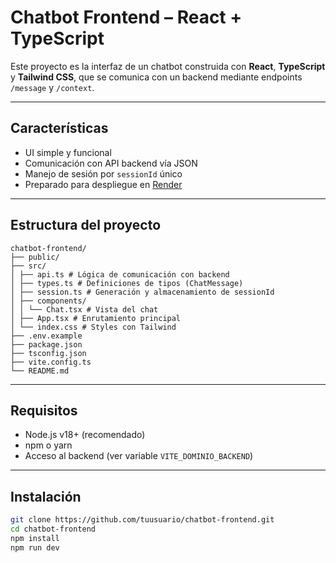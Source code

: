 # Chatbot Frontend – React + TypeScript

Este proyecto es la interfaz de un chatbot construida con **React**, **TypeScript** y **Tailwind CSS**, que se comunica con un backend mediante endpoints `/message` y `/context`.

---

## Características

- UI simple y funcional
- Comunicación con API backend vía JSON
- Manejo de sesión por `sessionId` único
- Preparado para despliegue en [Render](https://render.com)

---

##  Estructura del proyecto

```
chatbot-frontend/
├── public/
├── src/
│ ├── api.ts # Lógica de comunicación con backend
│ ├── types.ts # Definiciones de tipos (ChatMessage)
│ ├── session.ts # Generación y almacenamiento de sessionId
│ ├── components/
│ │ └── Chat.tsx # Vista del chat
│ ├── App.tsx # Enrutamiento principal
│ └── index.css # Styles con Tailwind
├── .env.example
├── package.json
├── tsconfig.json
├── vite.config.ts
└── README.md
```
---

## Requisitos

- Node.js v18+ (recomendado)
- npm o yarn
- Acceso al backend (ver variable `VITE_DOMINIO_BACKEND`)

---

## Instalación

```bash
git clone https://github.com/tuusuario/chatbot-frontend.git
cd chatbot-frontend
npm install
npm run dev

